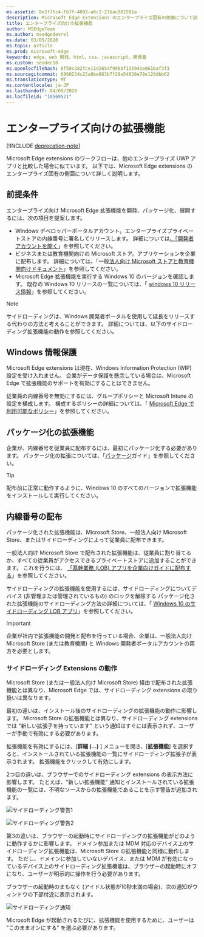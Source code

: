 ```yaml
---
ms.assetid: 8e2f75c4-fb7f-4892-a6c2-23bac081581a
description: Microsoft Edge Extensions のエンタープライズ固有の側面について説明し、それが UWP アプリとどのように類似しているかを確認します。
title: エンタープライズ向けの拡張機能
author: MSEdgeTeam
ms.author: msedgedevrel
ms.date: 03/05/2020
ms.topic: article
ms.prod: microsoft-edge
keywords: edge、web 開発、html、css、javascript、開発者
ms.custom: seodec18
ms.openlocfilehash: 8f50c282fce11d2654f990bf135941e0616af3f3
ms.sourcegitcommit: 6860234c25a8be863b7f29a54838e78e120dbb62
ms.translationtype: MT
ms.contentlocale: ja-JP
ms.lasthandoff: 04/09/2020
ms.locfileid: "10569521"
---
```

# エンタープライズ向けの拡張機能  

[!INCLUDE [deprecation-note](includes/deprecation-note.md)]  

Microsoft Edge extensions のワークフローは、他のエンタープライズ UWP アプリと比較した場合に似ています。 以下では、Microsoft Edge extensions のエンタープライズ固有の側面について詳しく説明します。

## 前提条件
エンタープライズ向け Microsoft Edge 拡張機能を開発、パッケージ化、展開するには、次の項目を提案します。

+ Windows デベロッパーポータルアカウント。エンタープライズプライベートストアの内線番号に署名してリリースします。 詳細については[、「開発者アカウントを開く](/windows/uwp/publish/opening-a-developer-account)」を参照してください。
+ ビジネスまたは教育機関向けの Microsoft ストア。アプリケーションを企業に配布します。 詳細については、「一般[法人向け Microsoft ストアと教育機関向けドキュメント](/microsoft-store/)」を参照してください。
+ Microsoft Edge 拡張機能を実行する Windows 10 のバージョンを確認します。 既存の Windows 10 リリースの一覧については、「 [windows 10 リリース情報](https://www.microsoft.com/itpro/windows-10/release-information)」を参照してください。

> [!NOTE]
> サイドローディングは、Windows 開発者ポータルを使用して延長をリリースする代わりの方法と考えることができます。 詳細については、以下のサイドローディング拡張機能の動作を参照してください。

## Windows 情報保護
Microsoft Edge extensions は現在、Windows Information Protection (WIP) 設定を受け入れません。 企業がデータ保護を懸念している場合は、Microsoft Edge で拡張機能のサポートを有効にすることはできません。

従業員の内線番号を無効にするには、グループポリシーと Microsoft Intune の設定を構成します。 構成するポリシーの詳細については、「 [Microsoft Edge で利用可能なポリシー](https://technet.microsoft.com/itpro/microsoft-edge/available-policies)」を参照してください。

## パッケージ化の拡張機能
企業が、内線番号を従業員に配布するには、最初にパッケージ化する必要があります。 パッケージ化の拡張については、「[パッケージ](./guides/packaging.md)ガイド」を参照してください。

> [!TIP]
> 配布前に正常に動作するように、Windows 10 のすべてのバージョンで拡張機能をインストールして実行してください。

## 内線番号の配布
パッケージ化された拡張機能は、Microsoft Store、一般法人向け Microsoft Store、またはサイドローディングによって従業員に配布できます。

一般法人向け Microsoft Store で配布された拡張機能は、従業員に割り当てるか、すべての従業員がアクセスできるプライベートストアに追加することができます。 これを行うには、 [「基幹業務 (LOB) アプリを企業向けガイドに配布する](https://msdn.microsoft.com/windows/uwp/publish/distribute-lob-apps-to-enterprises)」を参照してください。

サイドローディングの拡張機能を使用するには、サイドローディングについてデバイス (非管理または管理されているもの) のロックを解除する パッケージ化された拡張機能のサイドローディング方法の詳細については、「 [Windows 10 のサイドローディング LOB アプリ](https://technet.microsoft.com/itpro/windows/deploy/sideload-apps-in-windows-10)」を参照してください。

> [!IMPORTANT]
> 企業が社内で拡張機能の開発と配布を行っている場合、企業は、一般法人向け Microsoft Store (または教育機関) と Windows 開発者ポータルアカウントの両方を必要とします。

### サイドローディング Extensions の動作
Microsoft Store (または一般法人向け Microsoft Store) 経由で配布された拡張機能とは異なり、Microsoft Edge では、サイドローディング extensions の取り扱いは異なります。

最初の違いは、インストール後のサイドローディングの拡張機能の動作に影響します。 Microsoft Store の拡張機能とは異なり、サイドローディング extensions では "新しい拡張子を持っています" という通知はすぐには表示されず、ユーザーが手動で有効にする必要があります。

拡張機能を有効にするには、[**詳細 (...)** ] メニューを開き、[**拡張機能**] を選択すると、インストールされている拡張機能の一覧にサイドローディング拡張子が表示されます。 拡張機能をクリックして有効にします。

2つ目の違いは、ブラウザーでのサイドローディング extensions の表示方法に影響します。 たとえば、"新しい拡張機能" 通知とインストールされている拡張機能の一覧には、不明なソースからの拡張機能であることを示す警告が追加されます。

![サイドローディング警告1](./media/sideload-permissionflyout.PNG)

![サイドローディング警告2](./media/sideload-l1warning.PNG)

第3の違いは、ブラウザーの起動時にサイドローディングの拡張機能がどのように動作するかに影響します。 ドメイン参加または MDM 対応のデバイス上のサイドローディング拡張機能は、Microsoft Store の拡張機能と同様に動作します。 ただし、ドメインに参加していないデバイス、または MDM が有効になっているデバイス上のサイドローディング拡張機能は、ブラウザーの起動時にオフになり、ユーザーが明示的に操作を行う必要があります。

ブラウザーの起動時のまもなく (アイドル状態が10秒未満の場合)、次の通知がウィンドウの下部付近に表示されます。

![サイドローディング通知](./media/sideload-scareUI.PNG)

Microsoft Edge が起動されるたびに、拡張機能を使用するために、ユーザーは "このままオンにする" を選ぶ必要があります。
